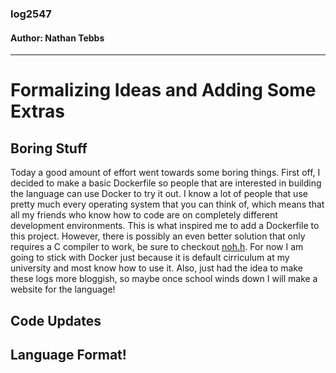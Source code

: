 ### log2547
#### Author: Nathan Tebbs

---

# Formalizing Ideas and Adding Some Extras

## Boring Stuff

Today a good amount of effort went towards some boring things. First off, I decided to
make a basic Dockerfile so people that are interested in building the language can use
Docker to try it out. I know a lot of people that use pretty much every operating system
that you can think of, which means that all my friends who know how to code are on
completely different development environments. This is what inspired me to add a
Dockerfile to this project. However, there is possibly an even better solution that only
requires a C compiler to work, be sure to checkout [noh.h](https://github.com/tsoding/nob.h). 
For now I am going to stick with Docker just because it is default cirriculum at my
university and most know how to use it. Also, just had the idea to make these logs more
bloggish, so maybe once school winds down I will make a website for the language!

## Code Updates



## Language Format!


